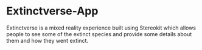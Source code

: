 # Extinctverse-App
Extinctverse is a mixed reality experience built using Stereokit which allows people to see some of the extinct species and provide some details about them and how they went extinct. 
